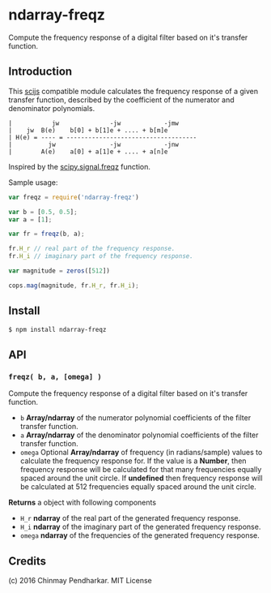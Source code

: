 # ndarray-freqz

Compute the frequency response of a digital filter based on it's transfer function.


## Introduction

This [scijs](scijs.net) compatible module calculates the frequency response of a given transfer function, described by the coefficient of the numerator and denominator polynomials.

```
|           jw              -jw            -jmw
|    jw  B(e)    b[0] + b[1]e + .... + b[m]e
| H(e) = ---- = ------------------------------------
|          jw               -jw            -jnw
|        A(e)    a[0] + a[1]e + .... + a[n]e
```


Inspired by the [scipy.signal.freqz](https://docs.scipy.org/doc/scipy/reference/generated/scipy.signal.freqz.html) function.

Sample usage:

```javascript
var freqz = require('ndarray-freqz')

var b = [0.5, 0.5];
var a = [1];

var fr = freqz(b, a);

fr.H_r // real part of the frequency response.
fr.H_i // imaginary part of the frequency response.

var magnitude = zeros([512])

cops.mag(magnitude, fr.H_r, fr.H_i);

```


## Install

```sh
$ npm install ndarray-freqz
```


## API

### `freqz( b, a, [omega] )`
Compute the frequency response of a digital filter based on it's transfer function.

* `b` __Array/ndarray__ of the numerator polynomial coefficients of the filter transfer function.
* `a` __Array/ndarray__ of the denominator polynomial coefficients of the filter transfer function.
* `omega` Optional __Array/ndarray__ of frequency (in radians/sample) values to calculate the frequency response for. If the value is a __Number__, then frequency response will be calculated for that many frequencies equally spaced around the unit circle. If __undefined__ then frequency response will be calculated at 512 frequencies equally spaced around the unit circle.

**Returns** a object with following components

* `H_r` __ndarray__ of the real part of the generated frequency response.
* `H_i` __ndarray__ of the imaginary part of the generated frequency response.
* `omega` __ndarray__ of the frequencies of the generated frequency response.


## Credits

(c) 2016 Chinmay Pendharkar. MIT License
